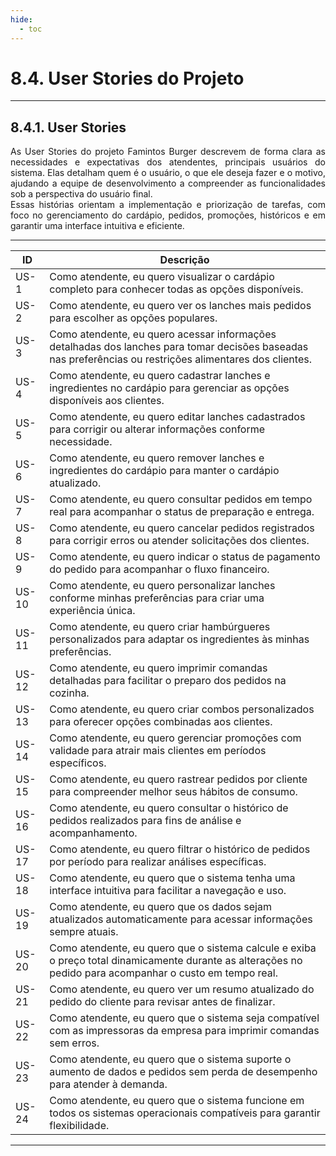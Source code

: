 ```yaml
---
hide:
  - toc
---
```


# 8.4. User Stories do Projeto
___________________________________________________________________________________

## 8.4.1. User Stories

<div style="text-align: justify">
As User Stories do projeto Famintos Burger descrevem de forma clara as necessidades e expectativas dos atendentes, principais usuários do sistema. Elas detalham quem é o usuário, o que ele deseja fazer e o motivo, ajudando a equipe de desenvolvimento a compreender as funcionalidades sob a perspectiva do usuário final.</br>
Essas histórias orientam a implementação e priorização de tarefas, com foco no gerenciamento do cardápio, pedidos, promoções, históricos e em garantir uma interface intuitiva e eficiente.
</div>

___________________________________________________________________________________

| **ID**  | **Descrição**                                                                                                                                             |
|---------|-----------------------------------------------------------------------------------------------------------------------------------------------------------|
| US-1    | Como atendente, eu quero visualizar o cardápio completo para conhecer todas as opções disponíveis. |
| US-2    | Como atendente, eu quero ver os lanches mais pedidos para escolher as opções populares. |
| US-3    | Como atendente, eu quero acessar informações detalhadas dos lanches para tomar decisões baseadas nas preferências ou restrições alimentares dos clientes. |
| US-4    | Como atendente, eu quero cadastrar lanches e ingredientes no cardápio para gerenciar as opções disponíveis aos clientes. |
| US-5    | Como atendente, eu quero editar lanches cadastrados para corrigir ou alterar informações conforme necessidade. |
| US-6    | Como atendente, eu quero remover lanches e ingredientes do cardápio para manter o cardápio atualizado. |
| US-7    | Como atendente, eu quero consultar pedidos em tempo real para acompanhar o status de preparação e entrega. |
| US-8    | Como atendente, eu quero cancelar pedidos registrados para corrigir erros ou atender solicitações dos clientes. |
| US-9    | Como atendente, eu quero indicar o status de pagamento do pedido para acompanhar o fluxo financeiro. |
| US-10   | Como atendente, eu quero personalizar lanches conforme minhas preferências para criar uma experiência única. |
| US-11   | Como atendente, eu quero criar hambúrgueres personalizados para adaptar os ingredientes às minhas preferências. |
| US-12   | Como atendente, eu quero imprimir comandas detalhadas para facilitar o preparo dos pedidos na cozinha. |
| US-13   | Como atendente, eu quero criar combos personalizados para oferecer opções combinadas aos clientes. |
| US-14   | Como atendente, eu quero gerenciar promoções com validade para atrair mais clientes em períodos específicos. |
| US-15   | Como atendente, eu quero rastrear pedidos por cliente para compreender melhor seus hábitos de consumo. |
| US-16   | Como atendente, eu quero consultar o histórico de pedidos realizados para fins de análise e acompanhamento. |
| US-17   | Como atendente, eu quero filtrar o histórico de pedidos por período para realizar análises específicas. |
| US-18   | Como atendente, eu quero que o sistema tenha uma interface intuitiva para facilitar a navegação e uso. |
| US-19   | Como atendente, eu quero que os dados sejam atualizados automaticamente para acessar informações sempre atuais. |
| US-20   | Como atendente, eu quero que o sistema calcule e exiba o preço total dinamicamente durante as alterações no pedido para acompanhar o custo em tempo real. |
| US-21   | Como atendente, eu quero ver um resumo atualizado do pedido do cliente para revisar antes de finalizar. |
| US-22   | Como atendente, eu quero que o sistema seja compatível com as impressoras da empresa para imprimir comandas sem erros. |
| US-23   | Como atendente, eu quero que o sistema suporte o aumento de dados e pedidos sem perda de desempenho para atender à demanda. |
| US-24   | Como atendente, eu quero que o sistema funcione em todos os sistemas operacionais compatíveis para garantir flexibilidade. |

___________________________________________________________________________________